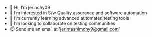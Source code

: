 - 👋 Hi, I’m jerinchy09
- 👀 I’m interested in S/w Quality assurance and software automation
- 🌱 I’m currently learning advanced automated testing tools
- 💞️ I’m looking to collaborate on testing communities
- 📫 Send me an email at 'jerintasnimchy9@gmail.com'

<!---
jerinchy09/jerinchy09 is a ✨ special ✨ repository because its `README.md` (this file) appears on your GitHub profile.
You can click the Preview link to take a look at your changes.
--->
